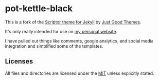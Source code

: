 # pot-kettle-black

This is a fork of the [Scriptor theme for Jekyll](https://github.com/JustGoodThemes/Scriptor-Jekyll-Theme) by [Just Good Themes](https://github.com/JustGoodThemes/Scriptor-Jekyll-Theme).

It's only really intended for use on [my personal website](https://iterative.co.nz).

I have pulled out things like comments, google analytics, and social media integration and simplified some of the templates.

## Licenses

All files and directories are licensed under the [MIT](https://opensource.org/licenses/mit-license.php) unless explicitly stated.

